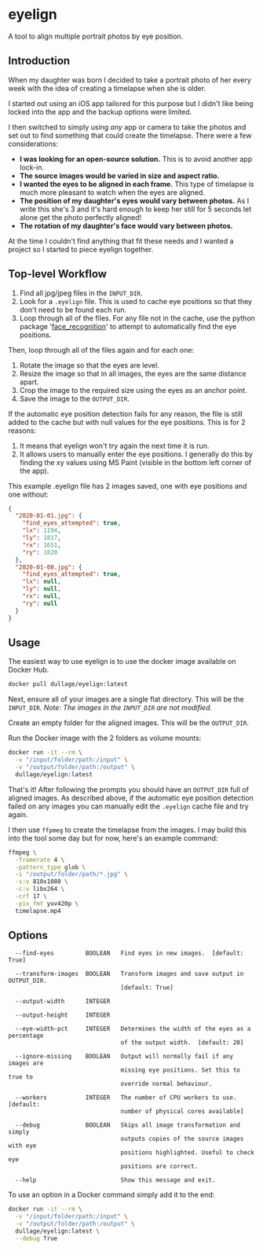 # eyelign

A tool to align multiple portrait photos by eye position.

## Introduction

When my daughter was born I decided to take a portrait photo of her every week with the idea of creating a timelapse when she is older.

I started out using an iOS app tailored for this purpose but I didn't like being locked into the app and the backup options were limited.

I then switched to simply using _any_ app or camera to take the photos and set out to find something that could create the timelapse. There were a few considerations:

- **I was looking for an open-source solution.** This is to avoid another app lock-in.
- **The source images would be varied in size and aspect ratio.**
- **I wanted the eyes to be aligned in each frame.** This type of timelapse is much more pleasant to watch when the eyes are aligned.
- **The position of my daughter's eyes would vary between photos.** As I write this she's 3 and it's hard enough to keep her still for 5 seconds let alone get the photo perfectly aligned!
- **The rotation of my daughter's face would vary between photos.**

At the time I couldn't find anything that fit these needs and I wanted a project so I started to piece eyelign together.

## Top-level Workflow

1. Find all jpg/jpeg files in the `INPUT_DIR`.
2. Look for a `.eyelign` file. This is used to cache eye positions so that they don't need to be found each run.
3. Loop through all of the files. For any file not in the cache, use the python package '[face_recognition](https://github.com/ageitgey/face_recognition)' to attempt to automatically find the eye positions.

Then, loop through all of the files again and for each one:

1. Rotate the image so that the eyes are level.
2. Resize the image so that in all images, the eyes are the same distance apart.
3. Crop the image to the required size using the eyes as an anchor point.
4. Save the image to the `OUTPUT_DIR`.

If the automatic eye position detection fails for any reason, the file is still added to the cache but with null values for the eye positions. This is for 2 reasons:

1. It means that eyelign won't try again the next time it is run.
2. It allows users to manually enter the eye positions. I generally do this by finding the xy values using MS Paint (visible in the bottom left corner of the app).

This example .eyelign file has 2 images saved, one with eye positions and one without:

```json
{
  "2020-01-01.jpg": {
    "find_eyes_attempted": true,
    "lx": 1194,
    "ly": 1817,
    "rx": 1651,
    "ry": 1820
  },
  "2020-01-08.jpg": {
    "find_eyes_attempted": true,
    "lx": null,
    "ly": null,
    "rx": null,
    "ry": null
  }
}
```

## Usage

The easiest way to use eyelign is to use the docker image available on Docker Hub.

```bash
docker pull dullage/eyelign:latest
```

Next, ensure all of your images are a single flat directory. This will be the `INPUT_DIR`. _Note: The images in the `INPUT_DIR` are not modified._

Create an empty folder for the aligned images. This will be the `OUTPUT_DIR`.

Run the Docker image with the 2 folders as volume mounts:

```bash
docker run -it --rm \
  -v "/input/folder/path:/input" \
  -v "/output/folder/path:/output" \
  dullage/eyelign:latest
```

That's it! After following the prompts you should have an `OUTPUT_DIR` full of aligned images. As described above, if the automatic eye position detection failed on any images you can manually edit the `.eyelign` cache file and try again.

I then use `ffpmeg` to create the timelapse from the images. I may build this into the tool some day but for now, here's an example command:

```bash
ffmpeg \
  -framerate 4 \
  -pattern_type glob \
  -i "/output/folder/path/*.jpg" \
  -s:v 810x1080 \
  -c:v libx264 \
  -crf 17 \
  -pix_fmt yuv420p \
  timelapse.mp4
```

## Options

```
  --find-eyes         BOOLEAN   Find eyes in new images.  [default: True]

  --transform-images  BOOLEAN   Transform images and save output in OUTPUT_DIR.
                                [default: True]

  --output-width      INTEGER

  --output-height     INTEGER

  --eye-width-pct     INTEGER   Determines the width of the eyes as a percentage
                                of the output width.  [default: 20]

  --ignore-missing    BOOLEAN   Output will normally fail if any images are
                                missing eye positions. Set this to true to
                                override normal behaviour.

  --workers           INTEGER   The number of CPU workers to use.  [default:
                                number of physical cores available]

  --debug             BOOLEAN   Skips all image transformation and simply
                                outputs copies of the source images with eye
                                positions highlighted. Useful to check eye
                                positions are correct.

  --help                        Show this message and exit.
```

To use an option in a Docker command simply add it to the end:

```bash
docker run -it --rm \
  -v "/input/folder/path:/input" \
  -v "/output/folder/path:/output" \
  dullage/eyelign:latest \
  --debug True
```
